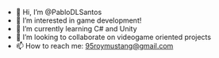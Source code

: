 - 👋 Hi, I’m @PabloDLSantos
- 👀 I’m interested in game development!
- 🌱 I’m currently learning C# and Unity
- 💞️ I’m looking to collaborate on videogame oriented projects
- 📫 How to reach me: 95roymustang@gmail.com

<!---
KerryEmiya/KerryEmiya is a ✨ special ✨ repository because its `README.md` (this file) appears on your GitHub profile.
You can click the Preview link to take a look at your changes.
--->
